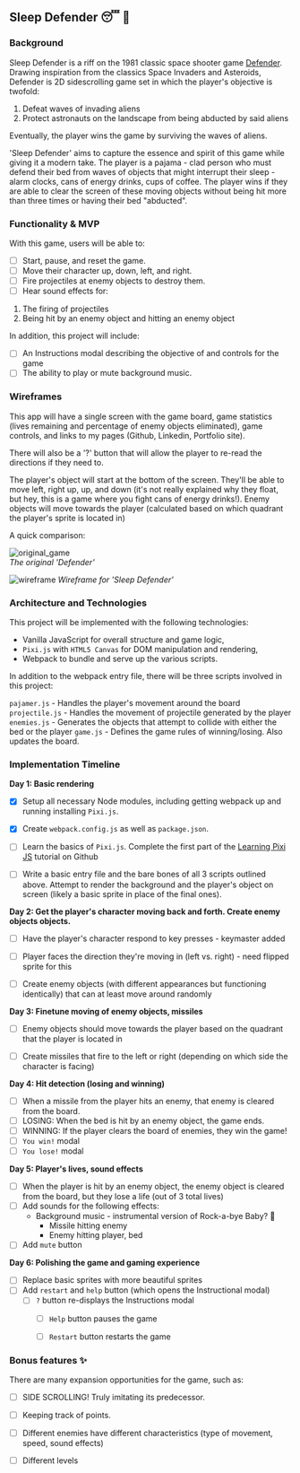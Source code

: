 ## Sleep Defender :sleeping: :space_invader:

### Background

Sleep Defender is a riff on the 1981 classic space shooter game [Defender](http://www.classicgamesarcade.com/game/21638/defender.html). Drawing inspiration from the classics Space Invaders and Asteroids, Defender is 2D sidescrolling game set in which the player's objective is twofold: 

1. Defeat waves of invading aliens
2. Protect astronauts on the landscape from being abducted by said aliens

Eventually, the player wins the game by surviving the waves of aliens.

'Sleep Defender' aims to capture the essence and spirit of this game while giving it a modern take. The player is a pajama - clad person who must defend their bed from waves of objects that might interrupt their sleep - alarm clocks, cans of energy drinks, cups of coffee. The player wins if they are able to clear the screen of these moving objects without being hit more than three times or having their bed "abducted". 


### Functionality & MVP  

With this game, users will be able to:

- [ ] Start, pause, and reset the game.
- [ ] Move their character up, down, left, and right.
- [ ] Fire projectiles at enemy objects to destroy them.
- [ ] Hear sound effects for:
1. The firing of projectiles
2. Being hit by an enemy object and hitting an enemy object

In addition, this project will include:

- [ ] An Instructions modal describing the objective of and controls for the game
- [ ] The ability to play or mute background music. 

### Wireframes

This app will have a single screen with the game board, game statistics (lives remaining and percentage of enemy objects eliminated), game controls, and links to my pages (Github, Linkedin, Portfolio site). 

There will also be a '?' button that will allow the player to re-read the directions if they need to.

The player's object will start at the bottom of the screen. They'll be able to move left, right up, up, and down (it's not really explained why they float, but hey, this is a game where you fight cans of energy drinks!). Enemy objects will move towards the player (calculated based on which quadrant the player's sprite is located in)

A quick comparison:  

![original_game](http://res.cloudinary.com/liuffy/image/upload/v1486409862/original_defender_fhy1pa.gif)  
*The original 'Defender'*

![wireframe](http://res.cloudinary.com/liuffy/image/upload/v1486422363/s_d_wireframe_yyc2ye.png)
*Wireframe for 'Sleep Defender'*


### Architecture and Technologies

This project will be implemented with the following technologies:

- Vanilla JavaScript for overall structure and game logic,
- `Pixi.js` with `HTML5 Canvas` for DOM manipulation and rendering,
- Webpack to bundle and serve up the various scripts.

In addition to the webpack entry file, there will be three scripts involved in this project:

`pajamer.js` - Handles the player's movement around the board
`projectile.js` - Handles the movement of projectile generated by the player
`enemies.js` - Generates the objects that attempt to collide with either the bed or the player 
`game.js` - Defines the game rules of winning/losing. Also updates the board.


### Implementation Timeline

**Day 1: Basic rendering**
- [X] Setup all necessary Node modules, including getting webpack up and running installing `Pixi.js`.  
- [X] Create `webpack.config.js` as well as `package.json`.  
- [ ] Learn the basics of `Pixi.js`. Complete the first part of the [Learning Pixi JS](https://github.com/kittykatattack/learningPixi) tutorial on Github
- [ ] Write a basic entry file and the bare bones of all 3 scripts outlined above. Attempt to render the background and the player's object on screen (likely a basic sprite in place of the final ones).  


**Day 2: Get the player's character moving back and forth. Create enemy objects objects.**
- [ ] Have the player's character respond to key presses - keymaster added
- [ ] Player faces the direction they're moving in (left vs. right) - need flipped sprite for this
- [ ] Create enemy objects (with different appearances but functioning identically) that can at least move around randomly 


**Day 3: Finetune moving of enemy objects, missiles**
- [ ] Enemy objects should move towards the player based on the quadrant that the player is located in
- [ ] Create missiles that fire to the left or right (depending on which side the character is facing)


**Day 4: Hit detection (losing and winning)**
- [ ] When a missile from the player hits an enemy, that enemy is cleared from the board.
- [ ] LOSING: When the bed is hit by an enemy object, the game ends.
- [ ] WINNING: If the player clears the board of enemies, they win the game! 
- [ ] `You win!` modal
- [ ] `You lose!` modal

**Day 5: Player's lives, sound effects**
- [ ] When the player is hit by an enemy object, the enemy object is cleared from the board, but they lose a life (out of 3 total lives)
- [ ] Add sounds for the following effects:
  * Background music - instrumental version of Rock-a-bye Baby? :full_moon_with_face:
	* Missile hitting enemy
	* Enemy hitting player, bed
- [ ] Add `mute` button 

**Day 6: Polishing the game and gaming experience**
- [ ] Replace basic sprites with more beautiful sprites
- [ ] Add `restart` and `help` button (which opens the Instructional modal)
  - [ ] `?` button re-displays the Instructions modal 
 	- [ ] `Help` button pauses the game 
	- [ ] `Restart` button restarts the game


### Bonus features :sparkles:

There are many expansion opportunities for the game, such as:

- [ ] SIDE SCROLLING! Truly imitating its predecessor. 
- [ ] Keeping track of points. 
- [ ] Different enemies have different characteristics (type of movement, speed, sound effects)
- [ ] Different levels 

